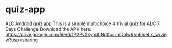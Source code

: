 # quiz-app
ALC Android quiz app
This is a simple multichoice 4 trivial quiz for ALC 7 Days Challenge
Download the APK here: https://drive.google.com/file/d/1P2PvXkymI0Ndt5oumDnlw6vn6lpeLx_w/view?usp=sharing
